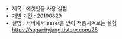 + 제목 : 에셋번들 사용 실험
+ 개발 기간 : 20190829
+ 설명 : 서버에서 asset을 받아 적용시켜보는 실험
https://sagacityjang.tistory.com/28


